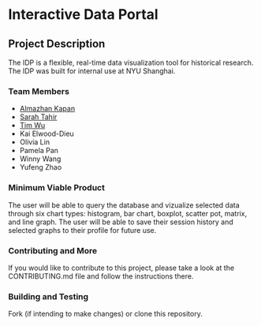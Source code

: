 # Interactive Data Portal

## Project Description

The IDP is a flexible, real-time data visualization tool for historical research. The IDP was built for internal use at NYU Shanghai.

### Team Members

- [Almazhan Kapan](https://github.com/almazhankapan)
- [Sarah Tahir](https://github.com/saraaahh63)
- [Tim Wu](https://github.com/TimWGY)
- Kai Elwood-Dieu
- Olivia Lin
- Pamela Pan
- Winny Wang
- Yufeng Zhao

### Minimum Viable Product

The user will be able to query the database and vizualize selected data through six chart types: histogram, bar chart, boxplot, scatter pot, matrix, and line graph. The user will be able to save their session history and selected graphs to their profile for future use.

### Contributing and More

If you would like to contribute to this project, please take a look at the CONTRIBUTING.md file and follow the instructions there.

### Building and Testing

Fork (if intending to make changes) or clone this repository.


